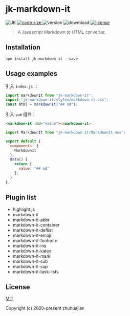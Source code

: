 # jk-markdown-it  

<p>
  <img alt="JK" src="https://img.shields.io/badge/-JK-brightgreen">
  <a href="https://github.com/traceslord/jk-markdown-it">
    <img alt="code size" src="https://img.shields.io/github/languages/code-size/traceslord/jk-markdown-it">
  </a>
  <img alt="version" src="https://img.shields.io/github/package-json/v/traceslord/jk-markdown-it">
  <img alt="dowmload" src="https://img.shields.io/npm/dw/jk-markdown-it">
  <a href="https://github.com/traceslord/jk-markdown-it/blob/master/LICENSE">
    <img src="https://img.shields.io/github/license/traceslord/jk-markdown-it" alt="license">
  </a>
</p>

> A Javascript Markdown to HTML converter.

## Installation
```
npm install jk-markdown-it --save
```

## Usage examples
引入 `index.js` ：
```js
import markdownIt from "jk-markdown-it";
import "jk-markdown-it/styles/markdown-it.css";
const html = markdownIt("## md");
```

引入 `vue` 组件：
```html
<markdown-it :md="value"></markdown-it>
```

```js
import MarkdownIt from "jk-markdown-it/MarkdownIt.vue";

export default {
  components: {
    MarkdownIt
  },
  data() {
    return {
      value: "## md"
    };
  }
};
```

## Plugin list  
* highlight.js
* markdown-it
* markdown-it-abbr
* markdown-it-container
* markdown-it-deflist
* markdown-it-emoji
* markdown-it-footnote
* markdown-it-ins
* markdown-it-katex
* markdown-it-mark
* markdown-it-sub
* markdown-it-sup
* markdown-it-task-lists

## License
[MIT](https://github.com/traceslord/jk-markdown-it/blob/master/LICENSE)

Copyright (c) 2020-present zhuhuajian
